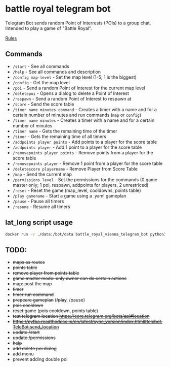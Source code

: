 # battle royal telegram bot

Telegram Bot sends random Point of Interrests (POIs) to a group chat.
Intended to play a game of "Battle Royal".

[Rules](https://github.com/dominikhoebert/battle_royal_vienna_telegram_bot/blob/master/Battle%20Royal%20Vienna.md)

## Commands

- `/start` - See all commands
- `/help` - See all commands and description
- `/config map-level` - Set the map level (1-5; 1 is the biggest)
- `/config` - Get the map level
- `/poi` - Send a random Point of Interest for the current map level
- `/deletepoi` - Opens a dialog to delete a Point of Interest
- `/respawn` - Send a random Point of Interest to respawn at
- `/score` - Send the score table
- `/timer name minutes command` - Creates a timer with a name and for a certain number of minutes and run
  commands (`map` or `config`)
- `/timer name minutes` - Creates a timer with a name and for a certain number of minutes
- `/timer name` - Gets the remaining time of the timer
- `/timer` - Gets the remaining time of all timers
- `/addpoints player points` - Add points to a player for the score table
- `/addpoints player` - Add 1 point to a player for the score table
- `/removepoints player points` - Remove points from a player for the score table
- `/removepoints player` - Remove 1 point from a player for the score table
- `/deletescore playername` - Remove Player from Score Table
- `/map` - Send the current map
- `/permissions level` - Set the permissions for the commands (0 game master only; 1 poi, respawn, addpoints for
  players, 2 unrestriced)
- `/reset` - Reset the game (map_level, cooldowns, points table)
- `/play gamename` - Start a game using a .yaml gameplan
- `/pause` - Pause all timers
- `/resume` - Resume all timers

## lat_long script usage

```bash
docker run -v ./data:/bot/data battle_royal_vienna_telegram_bot python3 lat_long.py filename api_key [loaction_name]
```

## TODO:

- ~~maps as routes~~
- ~~points table~~
- ~~remove player from points table~~
- ~~game master mode: only owner can do certain actions~~
- ~~map: post the map~~
- ~~timer~~
- ~~timer run command~~
- ~~prepeare gameplan~~ (~~/play~~, /pause)
- ~~pois cooldown~~
- ~~reset game~~ (~~pois cooldown~~, ~~points table~~)
- ~~test telegram location https://core.telegram.org/bots/api#location~~
- ~~https://pytba.readthedocs.io/en/latest/sync_version/index.html#telebot.TeleBot.send_location~~
- ~~update /start~~
- ~~update /permissions~~
- ~~help~~
- ~~add delete poi dialog~~
- ~~add menu~~
- prevent adding double poi
